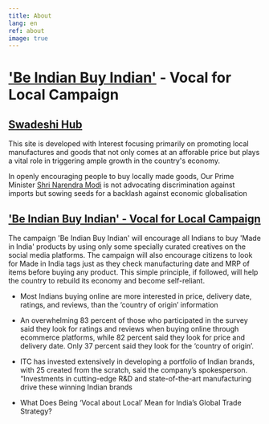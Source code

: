 ```yaml
---
title: About
lang: en
ref: about
image: true
---
```


# <a href="#">'Be Indian Buy Indian'</a> - Vocal for Local Campaign
## <a href="#">Swadeshi Hub</a>

This site is developed with Interest focusing primarily on promoting local manufactures and goods that not only comes at an afforable price but plays a vital role in triggering ample growth in the country's economy.

In openly encouraging people to buy locally made goods, Our Prime Minister <a href="#">Shri Narendra Modi</a> is not advocating discrimination against imports but sowing seeds for a backlash against economic globalisation

## <a href="#">'Be Indian Buy Indian' - Vocal for Local Campaign</a>

The campaign 'Be Indian Buy Indian' will encourage all Indians to buy 'Made in India' products by using only some specially curated creatives on the social media platforms. The campaign will also encourage citizens to look for Made in India tags just as they check manufacturing date and MRP of items before buying any product. This simple principle, if followed, will help the country to rebuild its economy and become self-reliant.

* Most Indians buying online are more interested in price, delivery date, ratings, and reviews, than the ‘country of origin’ information

* An overwhelming 83 percent of those who participated in the survey said they look for ratings and reviews when buying online through ecommerce platforms, while 82 percent said they look for price and delivery date. Only 37 percent said they look for the ‘country of origin’.

* ITC has invested extensively in developing a portfolio of Indian brands, with 25 created from the scratch, said the company’s spokesperson. “Investments in cutting-edge R&D and state-of-the-art manufacturing drive these winning Indian brands

* What Does Being ‘Vocal about Local’ Mean for India’s Global Trade Strategy? 